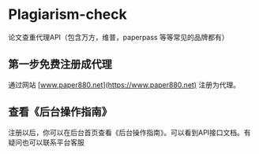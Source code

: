 # Plagiarism-check
论文查重代理API（包含万方，维普，paperpass 等等常见的品牌都有）

## 第一步免费注册成代理
通过网站 [www.paper880.net](https://www.paper880.net) 注册为代理。

## 查看《后台操作指南》
注册以后，你可以在后台首页查看《后台操作指南》。可以看到API接口文档。有疑问也可以联系平台客服

